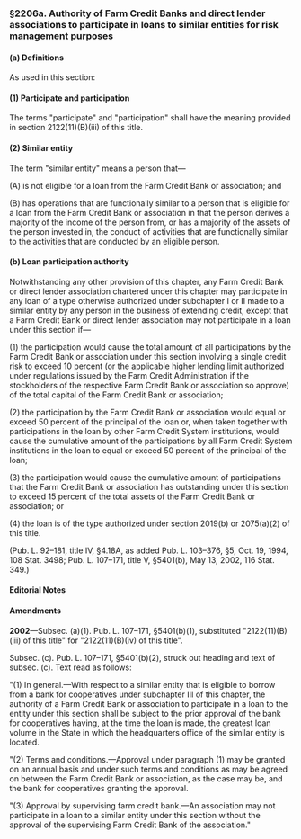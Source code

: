 ### §2206a. Authority of Farm Credit Banks and direct lender associations to participate in loans to similar entities for risk management purposes ###

#### (a) Definitions ####

As used in this section:

#### (1) Participate and participation ####

The terms "participate" and "participation" shall have the meaning provided in section 2122(11)(B)(iii) of this title.

#### (2) Similar entity ####

The term "similar entity" means a person that—

(A) is not eligible for a loan from the Farm Credit Bank or association; and

(B) has operations that are functionally similar to a person that is eligible for a loan from the Farm Credit Bank or association in that the person derives a majority of the income of the person from, or has a majority of the assets of the person invested in, the conduct of activities that are functionally similar to the activities that are conducted by an eligible person.

#### (b) Loan participation authority ####

Notwithstanding any other provision of this chapter, any Farm Credit Bank or direct lender association chartered under this chapter may participate in any loan of a type otherwise authorized under subchapter I or II made to a similar entity by any person in the business of extending credit, except that a Farm Credit Bank or direct lender association may not participate in a loan under this section if—

(1) the participation would cause the total amount of all participations by the Farm Credit Bank or association under this section involving a single credit risk to exceed 10 percent (or the applicable higher lending limit authorized under regulations issued by the Farm Credit Administration if the stockholders of the respective Farm Credit Bank or association so approve) of the total capital of the Farm Credit Bank or association;

(2) the participation by the Farm Credit Bank or association would equal or exceed 50 percent of the principal of the loan or, when taken together with participations in the loan by other Farm Credit System institutions, would cause the cumulative amount of the participations by all Farm Credit System institutions in the loan to equal or exceed 50 percent of the principal of the loan;

(3) the participation would cause the cumulative amount of participations that the Farm Credit Bank or association has outstanding under this section to exceed 15 percent of the total assets of the Farm Credit Bank or association; or

(4) the loan is of the type authorized under section 2019(b) or 2075(a)(2) of this title.

(Pub. L. 92–181, title IV, §4.18A, as added Pub. L. 103–376, §5, Oct. 19, 1994, 108 Stat. 3498; Pub. L. 107–171, title V, §5401(b), May 13, 2002, 116 Stat. 349.)

#### **Editorial Notes** ####

#### Amendments ####

**2002**—Subsec. (a)(1). Pub. L. 107–171, §5401(b)(1), substituted "2122(11)(B)(iii) of this title" for "2122(11)(B)(iv) of this title".

Subsec. (c). Pub. L. 107–171, §5401(b)(2), struck out heading and text of subsec. (c). Text read as follows:

"(1) In general.—With respect to a similar entity that is eligible to borrow from a bank for cooperatives under subchapter III of this chapter, the authority of a Farm Credit Bank or association to participate in a loan to the entity under this section shall be subject to the prior approval of the bank for cooperatives having, at the time the loan is made, the greatest loan volume in the State in which the headquarters office of the similar entity is located.

"(2) Terms and conditions.—Approval under paragraph (1) may be granted on an annual basis and under such terms and conditions as may be agreed on between the Farm Credit Bank or association, as the case may be, and the bank for cooperatives granting the approval.

"(3) Approval by supervising farm credit bank.—An association may not participate in a loan to a similar entity under this section without the approval of the supervising Farm Credit Bank of the association."